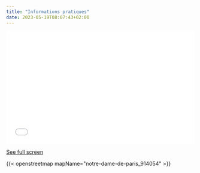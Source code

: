 ```yaml
---
title: "Informations pratiques"
date: 2023-05-19T08:07:43+02:00
---
```

<iframe width="100%" height="300px" frameborder="0" allowfullscreen allow="geolocation" src="//umap.openstreetmap.fr/en/map/untitled-map_930951?scaleControl=false&miniMap=false&scrollWheelZoom=false&zoomControl=true&allowEdit=false&moreControl=true&searchControl=null&tilelayersControl=null&embedControl=null&datalayersControl=true&onLoadPanel=undefined&captionBar=false&captionMenus=true"></iframe><p><a href="//umap.openstreetmap.fr/en/map/untitled-map_930951">See full screen</a></p>


{{< openstreetmap mapName="notre-dame-de-paris_914054" >}}
